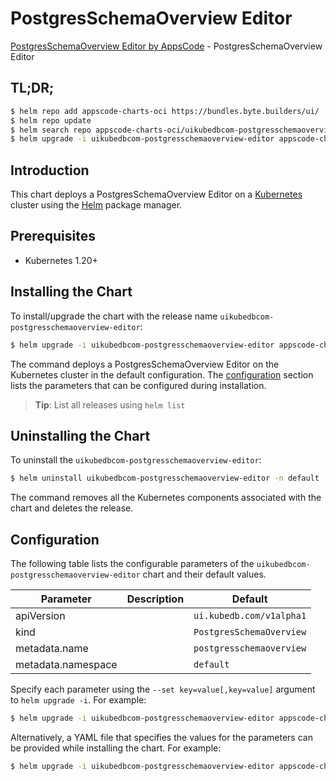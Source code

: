 # PostgresSchemaOverview Editor

[PostgresSchemaOverview Editor by AppsCode](https://byte.builders) - PostgresSchemaOverview Editor

## TL;DR;

```bash
$ helm repo add appscode-charts-oci https://bundles.byte.builders/ui/
$ helm repo update
$ helm search repo appscode-charts-oci/uikubedbcom-postgresschemaoverview-editor --version=v0.4.21
$ helm upgrade -i uikubedbcom-postgresschemaoverview-editor appscode-charts-oci/uikubedbcom-postgresschemaoverview-editor -n default --create-namespace --version=v0.4.21
```

## Introduction

This chart deploys a PostgresSchemaOverview Editor on a [Kubernetes](http://kubernetes.io) cluster using the [Helm](https://helm.sh) package manager.

## Prerequisites

- Kubernetes 1.20+

## Installing the Chart

To install/upgrade the chart with the release name `uikubedbcom-postgresschemaoverview-editor`:

```bash
$ helm upgrade -i uikubedbcom-postgresschemaoverview-editor appscode-charts-oci/uikubedbcom-postgresschemaoverview-editor -n default --create-namespace --version=v0.4.21
```

The command deploys a PostgresSchemaOverview Editor on the Kubernetes cluster in the default configuration. The [configuration](#configuration) section lists the parameters that can be configured during installation.

> **Tip**: List all releases using `helm list`

## Uninstalling the Chart

To uninstall the `uikubedbcom-postgresschemaoverview-editor`:

```bash
$ helm uninstall uikubedbcom-postgresschemaoverview-editor -n default
```

The command removes all the Kubernetes components associated with the chart and deletes the release.

## Configuration

The following table lists the configurable parameters of the `uikubedbcom-postgresschemaoverview-editor` chart and their default values.

|     Parameter      | Description |               Default               |
|--------------------|-------------|-------------------------------------|
| apiVersion         |             | <code>ui.kubedb.com/v1alpha1</code> |
| kind               |             | <code>PostgresSchemaOverview</code> |
| metadata.name      |             | <code>postgresschemaoverview</code> |
| metadata.namespace |             | <code>default</code>                |


Specify each parameter using the `--set key=value[,key=value]` argument to `helm upgrade -i`. For example:

```bash
$ helm upgrade -i uikubedbcom-postgresschemaoverview-editor appscode-charts-oci/uikubedbcom-postgresschemaoverview-editor -n default --create-namespace --version=v0.4.21 --set apiVersion=ui.kubedb.com/v1alpha1
```

Alternatively, a YAML file that specifies the values for the parameters can be provided while
installing the chart. For example:

```bash
$ helm upgrade -i uikubedbcom-postgresschemaoverview-editor appscode-charts-oci/uikubedbcom-postgresschemaoverview-editor -n default --create-namespace --version=v0.4.21 --values values.yaml
```
